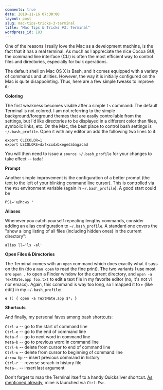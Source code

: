 ```yaml
---
comments: true
date: 2010-11-16 07:30:00
layout: post
slug: mac-tips-tricks-3-terminal
title: "Mac Tips & Tricks #3: Terminal"
wordpress_id: 183
---
```


One of the reasons I really love the Mac as a development machine, is the fact that it has a real terminal. As much as I appreciate the nice Cocoa GUI, the command line interface (CLI) is often the most efficient way to control files and directories, especially for bulk operations.

The default shell on Mac OS X is Bash, and it comes equipped with a variety of commands and utilities. However, the way it is initially configured on the Mac is quite disappointing. Thus, here are a few simple tweaks to improve it:

**Coloring**

The first weakness becomes visible after a simple `ls` command: The default Terminal is not colored. I am not referring to the simple background/foreground themes that are easily controllable from the settings, but I'd like directories to be displayed in a different color than files, symbolic links, etc. On the Mac, the best place to control bash settings is `~/.bash_profile`. Open it with any editor an add the following two lines to it:
```
export CLICOLOR=1
export LSCOLORS=dxfxcxdxbxegedabagacad
```
You will then need to issue a `source ~/.bash_profile` for your changes to take effect -- tada!

**Prompt**

Another simple improvement is the configuration of a better prompt (the text to the left of your blinking command line cursor). This is controlled via the `PS1` environment variable (again in `~/.bash_profile`). A good start could be
```
PS1='u@h:w$ '
```
**Aliases**

Whenever you catch yourself repeating lengthy commands, consider adding an alias configuration to `~/.bash_profile`. A standard one covers the "show a long listing of all files (including hidden ones) in the current directory":
```
alias ll='ls -al'
```
**Open Files & Directories**

The Terminal comes with an `open` command which does exactly what it says on the tin (do a `man open` to read the fine print). The two variants I use most are `open .` to open a Finder window for the current directory, and `open -a TextMate.app foo.txt` to edit a text file in my favorite editor (no, it's not vi nor emacs). Again, this command is way too long, so I mapped it to `e` (like edit) in my `~/.bash_profile`:
```
e () { open -a TextMate.app $*; }
```
**Shortcuts**

And finally, my personal faves among bash shortcuts:

`Ctrl-a` -- go to the start of command line  
`Ctrl-e` -- go to the end of command line  
`Meta-f` -- go to next word in command line  
`Meta-b`  -- go to previous word in command line  
`Ctrl-k` -- delete from cursor to end of command line  
`Ctrl-u` -- delete from cursor to beginning of command line  
`Arrow Up` -- insert previous command in history  
`Ctrl-r` -- reverse serach in history file  
`Meta-.` -- insert last argument  

Don't forget to map the Terminal itself to a handy Quicksilver shortcut. [As mentioned already](http://www.netzwerg.ch/2010/11/mac-tips-tricks-2-keyboard-navigation.html), mine is launched via `Ctrl-Esc`.
